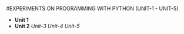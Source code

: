 #EXPERIMENTS ON PROGRAMMING WITH PYTHON (UNIT-1 - UNIT-5)

* **Unit 1**
* **Unit 2**
*Unit-3*
*Unit-4*
*Unit-5*
